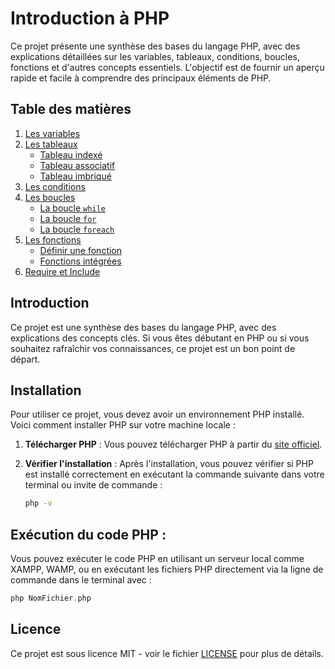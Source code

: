 # Introduction à PHP

Ce projet présente une synthèse des bases du langage PHP, avec des explications détaillées sur les variables, tableaux, conditions, boucles, fonctions et d'autres concepts essentiels. L'objectif est de fournir un aperçu rapide et facile à comprendre des principaux éléments de PHP.

## Table des matières

1. [Les variables](#les-variables)
2. [Les tableaux](#les-tableaux)
    - [Tableau indexé](#tableau-indexé)
    - [Tableau associatif](#tableau-associatif)
    - [Tableau imbriqué](#tableau-imbriqué)
3. [Les conditions](#les-conditions)
4. [Les boucles](#les-boucles)
    - [La boucle `while`](#la-boucle-while)
    - [La boucle `for`](#la-boucle-for)
    - [La boucle `foreach`](#la-boucle-foreach)
5. [Les fonctions](#les-fonctions)
    - [Définir une fonction](#définir-une-fonction)
    - [Fonctions intégrées](#fonctions-intégrées)
6. [Require et Include](#require-et-include)

## Introduction

Ce projet est une synthèse des bases du langage PHP, avec des explications des concepts clés. Si vous êtes débutant en PHP ou si vous souhaitez rafraîchir vos connaissances, ce projet est un bon point de départ.

## Installation

Pour utiliser ce projet, vous devez avoir un environnement PHP installé. Voici comment installer PHP sur votre machine locale :

1. **Télécharger PHP** : Vous pouvez télécharger PHP à partir du [site officiel](https://www.php.net/downloads.php).
2. **Vérifier l'installation** : Après l'installation, vous pouvez vérifier si PHP est installé correctement en exécutant la commande suivante dans votre terminal ou invite de commande :

   ```bash
   php -v
## Exécution du code PHP : 
Vous pouvez exécuter le code PHP en utilisant un serveur local comme XAMPP, WAMP, ou en exécutant les fichiers PHP directement via la ligne de commande dans le terminal avec :
```PHP
php NomFichier.php
```
## Licence

Ce projet est sous licence MIT - voir le fichier [LICENSE](LICENSE) pour plus de détails.
